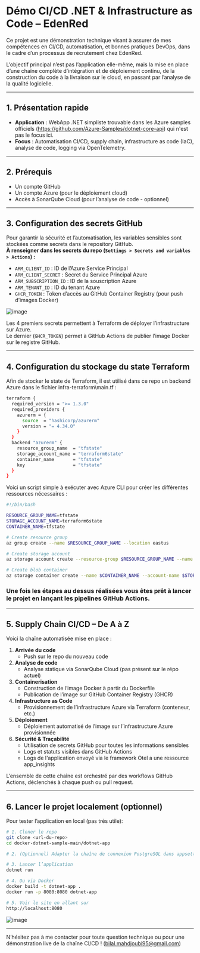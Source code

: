 # Démo CI/CD .NET & Infrastructure as Code – EdenRed

Ce projet est une démonstration technique visant à assurer de mes compétences en CI/CD, automatisation, et bonnes pratiques DevOps, dans le cadre d’un processus de recrutement chez EdenRed.  

L’objectif principal n’est pas l’application elle-même, mais la mise en place d’une chaîne complète d’intégration et de déploiement continu, de la construction du code à la livraison sur le cloud, en passant par l’analyse de la qualité logicielle.

---

## 1. Présentation rapide

- **Application** : WebApp .NET simpliste trouvable dans les Azure samples officiels (https://github.com/Azure-Samples/dotnet-core-api) qui n'est pas le focus ici. 
- **Focus** : Automatisation CI/CD, supply chain, infrastructure as code (IaC), analyse de code, logging via OpenTelemetry.

---

## 2. Prérequis

- Un compte GitHub
- Un compte Azure (pour le déploiement cloud)
- Accès à SonarQube Cloud (pour l’analyse de code - optionnel)

---

## 3. Configuration des secrets GitHub

Pour garantir la sécurité et l’automatisation, les variables sensibles sont stockées comme secrets dans le repository GitHub.  
**À renseigner dans les secrets du repo (`Settings > Secrets and variables > Actions`) :**

- `ARM_CLIENT_ID` : ID de l’Azure Service Principal
- `ARM_CLIENT_SECRET` : Secret du Service Principal Azure
- `ARM_SUBSCRIPTION_ID` : ID de la souscription Azure
- `ARM_TENANT_ID` : ID du tenant Azure
- `GHCR_TOKEN` : Token d’accès au GitHub Container Registry (pour push d’images Docker)

![image](https://github.com/user-attachments/assets/78e42804-a304-489d-9533-b89c78addf31)

Les 4 premiers secrets permettent à Terraform de déployer l’infrastructure sur Azure.  
Le dernier (`GHCR_TOKEN`) permet à GitHub Actions de publier l’image Docker sur le registre GitHub.

---

## 4. Configuration du stockage du state Terraform

Afin de stocker le state de Terraform, il est utilisé dans ce repo un backend Azure dans le fichier infra-terraform\main.tf : 

```bash
terraform {
  required_version = ">= 1.3.0"
  required_providers {
    azurerm = {
      source  = "hashicorp/azurerm"
      version = "= 4.34.0"
    }
  }
  backend "azurerm" {
    resource_group_name  = "tfstate"
    storage_account_name = "terraform6state"
    container_name       = "tfstate"
    key                  = "tfstate"
  }
}
```

Voici un script simple à exécuter avec Azure CLI pour créer les différentes ressources nécessaires : 

```bash
#!/bin/bash

RESOURCE_GROUP_NAME=tfstate
STORAGE_ACCOUNT_NAME=terraform6state
CONTAINER_NAME=tfstate

# Create resource group
az group create --name $RESOURCE_GROUP_NAME --location eastus

# Create storage account
az storage account create --resource-group $RESOURCE_GROUP_NAME --name $STORAGE_ACCOUNT_NAME --sku Standard_LRS --encryption-services blob

# Create blob container
az storage container create --name $CONTAINER_NAME --account-name $STORAGE_ACCOUNT_NAME
```

### Une fois les étapes au dessus réalisées vous êtes prêt à lancer le projet en lançant les pipelines GitHub Actions. 

---

## 5. Supply Chain CI/CD – De A à Z

Voici la chaîne automatisée mise en place :

1. **Arrivée du code**
   - Push sur le repo du nouveau code
2. **Analyse de code**
   - Analyse statique via SonarQube Cloud (pas présent sur le répo actuel)
3. **Containerisation**
   - Construction de l’image Docker à partir du Dockerfile
   - Publication de l’image sur GitHub Container Registry (GHCR)
4. **Infrastructure as Code**
   - Provisionnement de l’infrastructure Azure via Terraform (conteneur, etc.)
5. **Déploiement**
   - Déploiement automatisé de l’image sur l’infrastructure Azure provisionnée
6. **Sécurité & Traçabilité**
   - Utilisation de secrets GitHub pour toutes les informations sensibles
   - Logs et statuts visibles dans GitHub Actions
   - Logs de l'application envoyé via le framework Otel a une ressource app_insights

L’ensemble de cette chaîne est orchestré par des workflows GitHub Actions, déclenchés à chaque push ou pull request.

---

## 6. Lancer le projet localement (optionnel)

Pour tester l’application en local (pas très utile):

```bash
# 1. Cloner le repo
git clone <url-du-repo>
cd docker-dotnet-sample-main/dotnet-app

# 2. (Optionnel) Adapter la chaîne de connexion PostgreSQL dans appsettings.json

# 3. Lancer l’application
dotnet run

# 4. Ou via Docker
docker build -t dotnet-app .
docker run -p 8080:8080 dotnet-app

# 5. Voir le site en allant sur 
http://localhost:8080

```

![image](https://github.com/user-attachments/assets/11bbb61e-daf3-4d8f-912d-e716119ce3dc)


---

N’hésitez pas à me contacter pour toute question technique ou pour une démonstration live de la chaîne CI/CD ! (bilal.mahdjoubi95@gmail.com)
